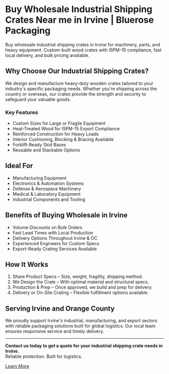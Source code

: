 # Buy Wholesale Industrial Shipping Crates Near me in Irvine | Bluerose Packaging

Buy wholesale industrial shipping crates in Irvine for machinery, parts, and heavy equipment. Custom-built wood crates with ISPM-15 compliance, fast local delivery, and bulk pricing available.

## Why Choose Our Industrial Shipping Crates?

We design and manufacture heavy-duty wooden crates tailored to your industry's specific packaging needs. Whether you're shipping across the country or overseas, our crates provide the strength and security to safeguard your valuable goods.

### Key Features

- Custom Sizes for Large or Fragile Equipment  
- Heat-Treated Wood for ISPM-15 Export Compliance  
- Reinforced Construction for Heavy Loads  
- Interior Cushioning, Blocking & Bracing Available  
- Forklift-Ready Skid Bases  
- Reusable and Stackable Options

## Ideal For

- Manufacturing Equipment  
- Electronics & Automation Systems  
- Defense & Aerospace Machinery  
- Medical & Laboratory Equipment  
- Industrial Components and Tooling

## Benefits of Buying Wholesale in Irvine

- Volume Discounts on Bulk Orders  
- Fast Lead Times with Local Production  
- Delivery Options Throughout Irvine & OC  
- Experienced Engineers for Custom Specs  
- Export-Ready Crating Services Available  

## How It Works

1. Share Product Specs – Size, weight, fragility, shipping method.  
2. We Design the Crate – With optimal material and structural specs.  
3. Production & Prep – Once approved, we build and prep for delivery.  
4. Delivery or On-Site Crating – Flexible fulfillment options available.

## Serving Irvine and Orange County

We proudly support Irvine's industrial, manufacturing, and export sectors with reliable packaging solutions built for global logistics. Our local team ensures responsive service and timely delivery.

---

**Contact us today to get a quote for your industrial shipping crate needs in Irvine.**  
Reliable protection. Built for logistics.

[Learn More](https://www.bluerosepackaging.com/location/irvine/buy-wholesale-industrial-shipping-crates-near-me-in-irvine/)

